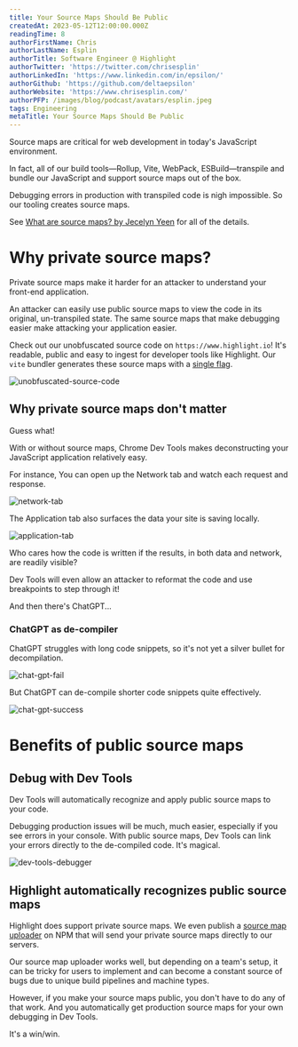 ```yaml
---
title: Your Source Maps Should Be Public
createdAt: 2023-05-12T12:00:00.000Z
readingTime: 8
authorFirstName: Chris
authorLastName: Esplin
authorTitle: Software Engineer @ Highlight
authorTwitter: 'https://twitter.com/chrisesplin'
authorLinkedIn: 'https://www.linkedin.com/in/epsilon/'
authorGithub: 'https://github.com/deltaepsilon'
authorWebsite: 'https://www.chrisesplin.com/'
authorPFP: /images/blog/podcast/avatars/esplin.jpeg
tags: Engineering
metaTitle: Your Source Maps Should Be Public
---
```


Source maps are critical for web development in today's JavaScript environment.

In fact, all of our build tools—Rollup, Vite, WebPack, ESBuild—transpile and bundle our JavaScript and support source maps out of the box.

Debugging errors in production with transpiled code is nigh impossible. So our tooling creates source maps.

See [What are source maps? by Jecelyn Yeen](https://web.dev/source-maps/) for all of the details.

# Why private source maps?

Private source maps make it harder for an attacker to understand your front-end application.

An attacker can easily use public source maps to view the code in its original, un-transpiled state. The same source maps that make debugging easier make attacking your application easier.

Check out our unobfuscated source code on `https://www.highlight.io`! It's readable, public and easy to ingest for developer tools like Highlight. Our `vite` bundler generates these source maps with a [single flag](https://vitejs.dev/config/build-options.html#build-sourcemap).

![unobfuscated-source-code](/images/blog/make-source-maps-public/unobfuscated-source-code.webp)

## Why private source maps don't matter

Guess what!

With or without source maps, Chrome Dev Tools makes deconstructing your JavaScript application relatively easy.

For instance, You can open up the Network tab and watch each request and response.

![network-tab](/images/blog/make-source-maps-public/network-tab.webp)

The Application tab also surfaces the data your site is saving locally.

![application-tab](/images/blog/make-source-maps-public/application-tab.webp)

Who cares how the code is written if the results, in both data and network, are readily visible?

Dev Tools will even allow an attacker to reformat the code and use breakpoints to step through it!

And then there's ChatGPT...

### ChatGPT as de-compiler

ChatGPT struggles with long code snippets, so it's not yet a silver bullet for decompilation.

![chat-gpt-fail](/images/blog/make-source-maps-public/chat-gpt-fail.webp)

But ChatGPT can de-compile shorter code snippets quite effectively.

![chat-gpt-success](/images/blog/make-source-maps-public/chat-gpt-success.webp)

# Benefits of public source maps

## Debug with Dev Tools

Dev Tools will automatically recognize and apply public source maps to your code.

Debugging production issues will be much, much easier, especially if you see errors in your console. With public source maps, Dev Tools can link your errors directly to the de-compiled code. It's magical.

![dev-tools-debugger](/images/blog/make-source-maps-public/dev-tools-debugger.webp)

## Highlight automatically recognizes public source maps

Highlight does support private source maps. We even publish a [source map uploader](https://www.npmjs.com/package/@highlight-run/sourcemap-uploader) on NPM that will send your private source maps directly to our servers.

Our source map uploader works well, but depending on a team's setup, it can be tricky for users to implement and can become a constant source of bugs due to unique build pipelines and machine types.

However, if you make your source maps public, you don't have to do any of that work. And you automatically get production source maps for your own debugging in Dev Tools.

It's a win/win. 
